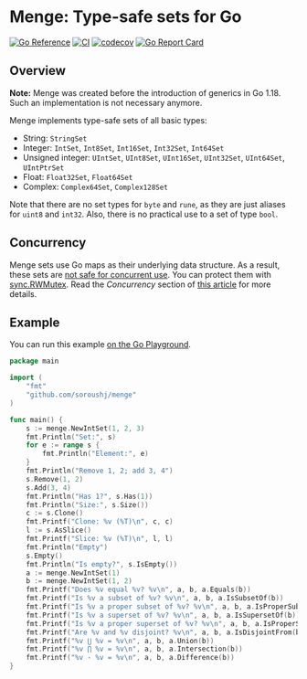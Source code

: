 # Menge: Type-safe sets for Go

[![Go Reference](https://pkg.go.dev/badge/github.com/soroushj/menge.svg)](https://pkg.go.dev/github.com/soroushj/menge)
[![CI](https://github.com/soroushj/menge/actions/workflows/ci.yml/badge.svg)](https://github.com/soroushj/menge/actions/workflows/ci.yml)
[![codecov](https://codecov.io/gh/soroushj/menge/branch/master/graph/badge.svg?token=jdfjvUNolT)](https://codecov.io/gh/soroushj/menge)
[![Go Report Card](https://goreportcard.com/badge/github.com/soroushj/menge)](https://goreportcard.com/report/github.com/soroushj/menge)

## Overview

**Note:** Menge was created before the introduction of generics in Go 1.18.
Such an implementation is not necessary anymore.

Menge implements type-safe sets of all basic types:

- String: `StringSet`
- Integer: `IntSet`, `Int8Set`, `Int16Set`, `Int32Set`, `Int64Set`
- Unsigned integer: `UIntSet`, `UInt8Set`, `UInt16Set`, `UInt32Set`, `UInt64Set`, `UIntPtrSet`
- Float: `Float32Set`, `Float64Set`
- Complex: `Complex64Set`, `Complex128Set`

Note that there are no set types for `byte` and `rune`, as they are just aliases for `uint8` and `int32`.
Also, there is no practical use to a set of type `bool`.

## Concurrency

Menge sets use Go maps as their underlying data structure.
As a result, these sets are [not safe for concurrent use](https://golang.org/doc/faq#atomic_maps).
You can protect them with [sync.RWMutex](https://pkg.go.dev/sync#RWMutex).
Read the *Concurrency* section of [this article](https://blog.golang.org/go-maps-in-action) for more details.

## Example

You can run this example [on the Go Playground](https://play.golang.org/p/ZbD_0DGcHWM).

```go
package main

import (
	"fmt"
	"github.com/soroushj/menge"
)

func main() {
	s := menge.NewIntSet(1, 2, 3)
	fmt.Println("Set:", s)
	for e := range s {
		fmt.Println("Element:", e)
	}
	fmt.Println("Remove 1, 2; add 3, 4")
	s.Remove(1, 2)
	s.Add(3, 4)
	fmt.Println("Has 1?", s.Has(1))
	fmt.Println("Size:", s.Size())
	c := s.Clone()
	fmt.Printf("Clone: %v (%T)\n", c, c)
	l := s.AsSlice()
	fmt.Printf("Slice: %v (%T)\n", l, l)
	fmt.Println("Empty")
	s.Empty()
	fmt.Println("Is empty?", s.IsEmpty())
	a := menge.NewIntSet(1)
	b := menge.NewIntSet(1, 2)
	fmt.Printf("Does %v equal %v? %v\n", a, b, a.Equals(b))
	fmt.Printf("Is %v a subset of %v? %v\n", a, b, a.IsSubsetOf(b))
	fmt.Printf("Is %v a proper subset of %v? %v\n", a, b, a.IsProperSubsetOf(b))
	fmt.Printf("Is %v a superset of %v? %v\n", a, b, a.IsSupersetOf(b))
	fmt.Printf("Is %v a proper superset of %v? %v\n", a, b, a.IsProperSupersetOf(b))
	fmt.Printf("Are %v and %v disjoint? %v\n", a, b, a.IsDisjointFrom(b))
	fmt.Printf("%v ⋃ %v = %v\n", a, b, a.Union(b))
	fmt.Printf("%v ⋂ %v = %v\n", a, b, a.Intersection(b))
	fmt.Printf("%v - %v = %v\n", a, b, a.Difference(b))
}
```
